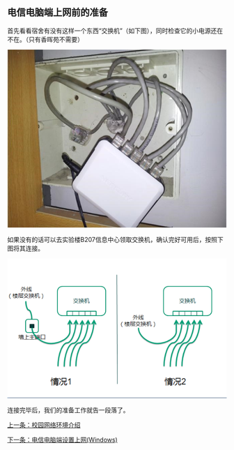 ## 电信电脑端上网前的准备

首先看看宿舍有没有这样一个东西“交换机”（如下图），同时检查它的小电源还在不在。（只有香晖苑不需要）

![](./images/image1.jpg)

如果没有的话可以去实验楼B207信息中心领取交换机，确认完好可用后，按照下图将其连接。

![](./images/image2.png)

连接完毕后，我们的准备工作就告一段落了。

[上一条：校园网络环境介绍](/guide/netenv)

[下一条：电信电脑端设置上网(Windows)](/guide/setWindowsDX)